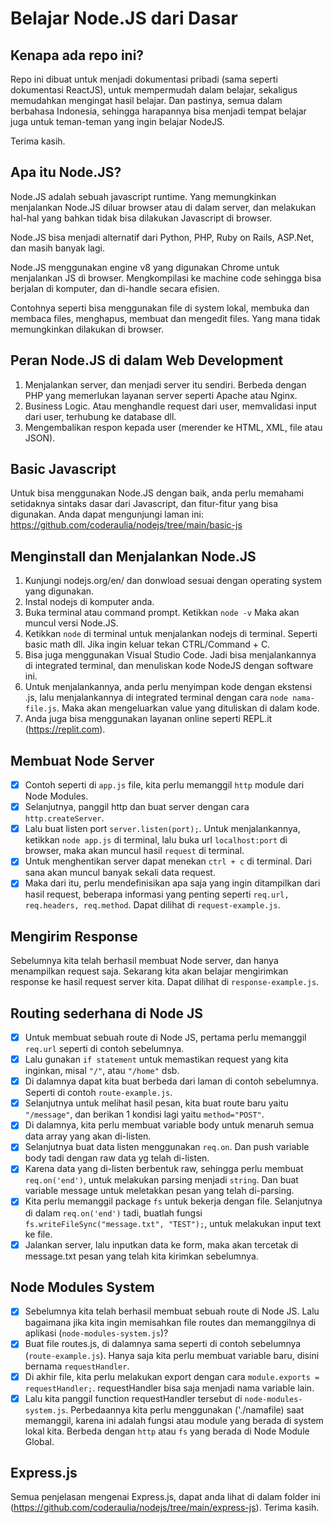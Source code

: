 # Belajar Node.JS dari Dasar

## Kenapa ada repo ini?

Repo ini dibuat untuk menjadi dokumentasi pribadi (sama seperti dokumentasi ReactJS), untuk mempermudah dalam belajar, sekaligus memudahkan mengingat hasil belajar. Dan pastinya, semua dalam berbahasa Indonesia, sehingga harapannya bisa menjadi tempat belajar juga untuk teman-teman yang ingin belajar NodeJS.

Terima kasih.

## Apa itu Node.JS?

Node.JS adalah sebuah javascript runtime. Yang memungkinkan menjalankan Node.JS diluar browser atau di dalam server, dan melakukan hal-hal yang bahkan tidak bisa dilakukan Javascript di browser.

Node.JS bisa menjadi alternatif dari Python, PHP, Ruby on Rails, ASP.Net, dan masih banyak lagi.

Node.JS menggunakan engine v8 yang digunakan Chrome untuk menjalankan JS di browser. Mengkompilasi ke machine code sehingga bisa berjalan di komputer, dan di-handle secara efisien.

Contohnya seperti bisa menggunakan file di system lokal, membuka dan membaca files, menghapus, membuat dan mengedit files. Yang mana tidak memungkinkan dilakukan di browser.

## Peran Node.JS di dalam Web Development

1. Menjalankan server, dan menjadi server itu sendiri. Berbeda dengan PHP yang memerlukan layanan server seperti Apache atau Nginx.
2. Business Logic. Atau menghandle request dari user, memvalidasi input dari user, terhubung ke database dll.
3. Mengembalikan respon kepada user (merender ke HTML, XML, file atau JSON).

## Basic Javascript

Untuk bisa menggunakan Node.JS dengan baik, anda perlu memahami setidaknya sintaks dasar dari Javascript, dan fitur-fitur yang bisa digunakan. Anda dapat mengunjungi laman ini:
https://github.com/coderaulia/nodejs/tree/main/basic-js

## Menginstall dan Menjalankan Node.JS

1. Kunjungi nodejs.org/en/ dan donwload sesuai dengan operating system yang digunakan.
2. Instal nodejs di komputer anda.
3. Buka terminal atau command prompt. Ketikkan `node -v` Maka akan muncul versi Node.JS.
4. Ketikkan `node` di terminal untuk menjalankan nodejs di terminal. Seperti basic math dll. Jika ingin keluar tekan CTRL/Command + C.
5. Bisa juga menggunakan Visual Studio Code. Jadi bisa menjalankannya di integrated terminal, dan menuliskan kode NodeJS dengan software ini.
6. Untuk menjalankannya, anda perlu menyimpan kode dengan ekstensi .js, lalu menjalankannya di integrated terminal dengan cara `node nama-file.js`. Maka akan mengeluarkan value yang dituliskan di dalam kode.
7. Anda juga bisa menggunakan layanan online seperti REPL.it (https://replit.com).

## Membuat Node Server

-  [x] Contoh seperti di `app.js` file, kita perlu memanggil `http` module dari Node Modules.
-  [x] Selanjutnya, panggil http dan buat server dengan cara `http.createServer`.
-  [x] Lalu buat listen port `server.listen(port);`. Untuk menjalankannya, ketikkan `node app.js` di terminal, lalu buka url `localhost:port` di browser, maka akan muncul hasil `request` di terminal.
-  [x] Untuk menghentikan server dapat menekan `ctrl + c` di terminal. Dari sana akan muncul banyak sekali data request.
-  [x] Maka dari itu, perlu mendefinisikan apa saja yang ingin ditampilkan dari hasil request, beberapa informasi yang penting seperti `req.url, req.headers, req.method`. Dapat dilihat di `request-example.js`.

## Mengirim Response

Sebelumnya kita telah berhasil membuat Node server, dan hanya menampilkan request saja. Sekarang kita akan belajar mengirimkan response ke hasil request server kita. Dapat dilihat di `response-example.js`.

## Routing sederhana di Node JS

-  [x] Untuk membuat sebuah route di Node JS, pertama perlu memanggil `req.url` seperti di contoh sebelumnya.
-  [x] Lalu gunakan `if statement` untuk memastikan request yang kita inginkan, misal `"/"`, atau `"/home"` dsb.
-  [x] Di dalamnya dapat kita buat berbeda dari laman di contoh sebelumnya. Seperti di contoh `route-example.js`.
-  [x] Selanjutnya untuk melihat hasil pesan, kita buat route baru yaitu `"/message"`, dan berikan 1 kondisi lagi yaitu `method="POST"`.
-  [x] Di dalamnya, kita perlu membuat variable body untuk menaruh semua data array yang akan di-listen.
-  [x] Selanjutnya buat data listen menggunakan `req.on`. Dan push variable body tadi dengan raw data yg telah di-listen.
-  [x] Karena data yang di-listen berbentuk raw, sehingga perlu membuat `req.on('end')`, untuk melakukan parsing menjadi `string`. Dan buat variable message untuk meletakkan pesan yang telah di-parsing.
-  [x] Kita perlu memanggil package `fs` untuk bekerja dengan file. Selanjutnya di dalam `req.on('end')` tadi, buatlah fungsi `fs.writeFileSync("message.txt", "TEST");`, untuk melakukan input text ke file.
-  [x] Jalankan server, lalu inputkan data ke form, maka akan tercetak di message.txt pesan yang telah kita kirimkan sebelumnya.

## Node Modules System

-  [x] Sebelumnya kita telah berhasil membuat sebuah route di Node JS. Lalu bagaimana jika kita ingin memisahkan file routes dan memanggilnya di aplikasi (`node-modules-system.js`)?
-  [x] Buat file routes.js, di dalamnya sama seperti di contoh sebelumnya (`route-example.js`). Hanya saja kita perlu membuat variable baru, disini bernama `requestHandler`.
-  [x] Di akhir file, kita perlu melakukan export dengan cara `module.exports = requestHandler;`. requestHandler bisa saja menjadi nama variable lain.
-  [x] Lalu kita panggil function requestHandler tersebut di `node-modules-system.js`. Perbedaannya kita perlu menggunakan ('./namafile) saat memanggil, karena ini adalah fungsi atau module yang berada di system lokal kita. Berbeda dengan `http` atau `fs` yang berada di Node Module Global.

## Express.js

Semua penjelasan mengenai Express.js, dapat anda lihat di dalam folder ini (https://github.com/coderaulia/nodejs/tree/main/express-js). Terima kasih.
